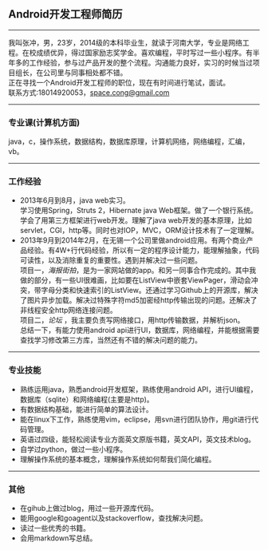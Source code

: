 ## Android开发工程师简历 

---
我叫张冲，男，23岁，2014级的本科毕业生，就读于河南大学，专业是网络工程。在校成绩优异，得过国家励志奖学金。喜欢编程，平时写过一些小程序。有半年多的工作经验，参与过产品开发的整个流程。沟通能力良好，实习的时候当过项目组长，在公司里与同事相处都不错。    
正在寻找一个Android开发工程师的职位，现在有时间进行笔试，面试。  
联系方式:18014920053，space.cong@gmail.com

---
### 专业课(计算机方面)  
java，c，操作系统，数据结构，数据库原理，计算机网络，网络编程，汇编，vb。

---
### 工作经验
- 2013年6月到8月，java web实习。  
学习使用Spring，Struts 2，Hibernate java Web框架。做了一个银行系统。学会了用第三方框架进行web开发。理解了java web开发的基本原理，比如servlet，CGI，http等。同时也对IOP，MVC，ORM设计技术有了一定理解。
- 2013年9月到2014年2月，在无锡一个公司里做android应用。有两个商业产品经验。有4W+行代码经验，所以有一定的程序设计能力，能理解抽象，代码可读性，以及消除重复的重要性。遇到并解决过一些问题。  
项目一，*海报街拍*，是为一家网站做的app。和另一同事合作完成的。其中我做的部分，有一些UI很难画，比如要在ListView中嵌套ViewPager，滑动会冲突，带字母分类和快速索引的ListView。还通过学习Github上的开源库，解决了图片异步加载。解决过特殊字符md5加密经http传输出现的问题。还解决了非线程安全http网络连接问题。  
项目二，*论坛* ，我主要负责写网络接口，用http传输数据，并解析json。  
总结一下，有能力使用android api进行UI，数据库，网络编程，并能根据需要查找学习修改第三方库，当然还有不错的解决问题的能力。 

--- 
### 专业技能
- 熟练运用java，熟悉android开发框架，熟练使用android API，进行UI编程，数据库（sqlite）和网络编程(主要是http)。
- 有数据结构基础，能进行简单的算法设计。
- 能在linux下工作，熟练使用vim，eclipse，用svn进行团队协作，用git进行代码管理。
- 英语过四级，能轻松阅读专业方面英文原版书籍，英文API，英文技术blog。 
- 自学过python，做过一些小程序。
- 理解操作系统的基本概念，理解操作系统如何帮我们简化编程。

---
### 其他
- 在gihub上做过blog，用过一些开源库代码。
- 能用google和goagent以及stackoverflow，查找解决问题。
- 读过一些优秀的书籍。
- 会用markdown写总结。  
